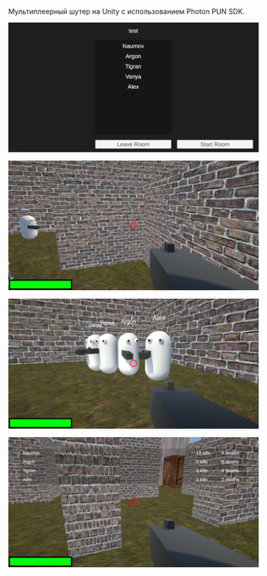 Мультиплеерный шутер на Unity с использованием Photon PUN SDK.

![MultiplayerFPS Lobby](MultiplayerFPSLobby.png)

![MultiplayerFPS Gameplay 1](MultiplayerFPSGameplay1.png)

![MultiplayerFPS Gameplay 2](MultiplayerFPSGameplay2.png)

![MultiplayerFPS Gameplay 3](MultiplayerFPSGameplay3.png)
